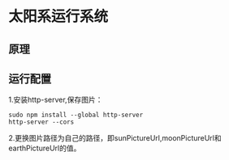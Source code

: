 # 太阳系运行系统

## 原理

## 运行配置
1.安装http-server,保存图片：
```shell
sudo npm install --global http-server
http-server --cors
```
2.更换图片路径为自己的路径，即sunPictureUrl,moonPictureUrl和earthPictureUrl的值。

